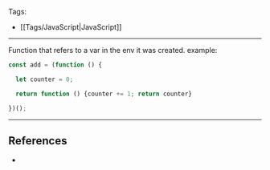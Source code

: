 Tags:
- [[Tags/JavaScript|JavaScript]]
---
Function that refers to a var in the env it was created.
example:

```javascript
const add = (function () {

  let counter = 0;

  return function () {counter += 1; return counter}

})();

```

---
## References
- 